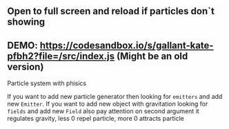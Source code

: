 ## Open to full screen and reload if particles don`t showing

## DEMO: https://codesandbox.io/s/gallant-kate-pfbh2?file=/src/index.js (Might be an old version)

Particle system with phisics

If you want to add new particle generator then looking for `emitters` and add new `Emitter`. 
If you want to add new object with gravitation looking for `fields` and add new `Field` also 
pay attention on second argument it regulates  gravity, less 0 repel particle, more 0 attracts particle 
